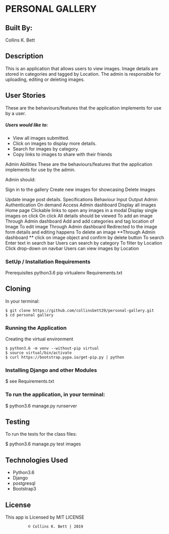 # PERSONAL GALLERY
## Built By:
Collins K. Bett

## Description
This is an application that allows users to view images. Image details are stored in categories and tagged by Location. The admin is responsible for uploading, editing or deleting images.

## User Stories
These are the behaviours/features that the application implements for use by a user.
##### Users would like to:
- View all images submitted.
- Click on images to display more details.
- Search for images by category.
- Copy links to images to share with their friends

Admin Abilities
These are the behaviours/features that the application implements for use by the admin.

Admin should:

Sign in to the gallery
Create new images for showcasing
Delete images

Update image post details.
Specifications
Behaviour	Input	Output
Admin Authentication	On demand	Access Admin dashboard
Display all images	Home page	Clickable links to open any images in a modal
Display single images on click	On click	All details should be viewed
To add an image	Through Admin dashboard	Add and add categories and tag location of Image
To edit image	Through Admin dashboard	Redirected to the image form details and editing happens
To delete an image	**Through Admin dashboard **	click on image object and confirm by delete button
To search	Enter text in search bar	Users can search by category
To filter by Location	Click drop-down on navbar	Users can view images by Location

### SetUp / Installation Requirements
Prerequisites
python3.6
pip
virtualenv
Requirements.txt

## Cloning
In your terminal:

    $ git clone https://github.com/collinsbett29/personal-gallery.git
    $ cd personal gallery

### Running the Application
Creating the virtual environment

    $ python3.6 -m venv --without-pip virtual
    $ source virtual/bin/activate
    $ curl https://bootstrap.pypa.io/get-pip.py | python

### Installing Django and other Modules

  $ see Requirements.txt

### To run the application, in your terminal:

  $ python3.6 manage.py runserver

## Testing
To run the tests for the class files:

  $ python3.6 manage.py test images

## Technologies Used
* Python3.6
* Django
* postgresql
* Bootstrap3

## License
This app is Licensed by MIT LICENSE

              © Collins K. Bett | 2019